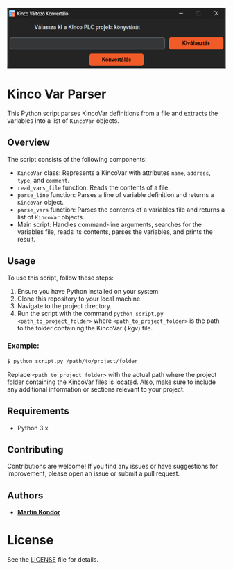 <p align="center">
  <img src="docs/Képernyőkép 2024-03-08 150403.png" height=140>
</p>

# Kinco Var Parser

This Python script parses KincoVar definitions from a file and extracts the variables into a list of `KincoVar` objects.

## Overview

The script consists of the following components:

- `KincoVar` class: Represents a KincoVar with attributes `name`, `address`, `type`, and `comment`.
- `read_vars_file` function: Reads the contents of a file.
- `parse_line` function: Parses a line of variable definition and returns a `KincoVar` object.
- `parse_vars` function: Parses the contents of a variables file and returns a list of `KincoVar` objects.
- Main script: Handles command-line arguments, searches for the variables file, reads its contents, parses the variables, and prints the result.

## Usage

To use this script, follow these steps:

1. Ensure you have Python installed on your system.
2. Clone this repository to your local machine.
3. Navigate to the project directory.
4. Run the script with the command `python script.py <path_to_project_folder>` where `<path_to_project_folder>` is the path to the folder containing the KincoVar (.kgv) file.

### Example:
```bash
$ python script.py /path/to/project/folder
```

Replace `<path_to_project_folder>` with the actual path where the project folder containing the KincoVar files is located. Also, make sure to include any additional information or sections relevant to your project.

## Requirements
* Python 3.x

## Contributing
Contributions are welcome! If you find any issues or have suggestions for improvement, please open an issue or submit a pull request.

## Authors

* **[Martin Kondor](https://github.com/MartinKondor)**

# License

See the [LICENSE](LICENSE) file for details.
